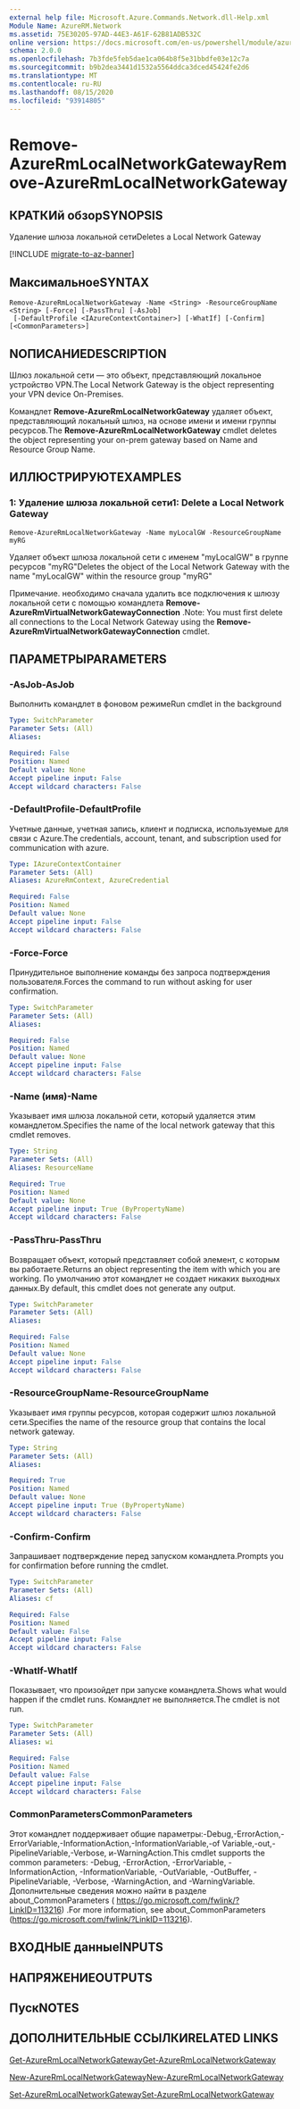 ```yaml
---
external help file: Microsoft.Azure.Commands.Network.dll-Help.xml
Module Name: AzureRM.Network
ms.assetid: 75E30205-97AD-44E3-A61F-62B81ADB532C
online version: https://docs.microsoft.com/en-us/powershell/module/azurerm.network/remove-azurermlocalnetworkgateway
schema: 2.0.0
ms.openlocfilehash: 7b3fde5feb5dae1ca064b8f5e31bbdfe03e12c7a
ms.sourcegitcommit: b9b2dea3441d1532a5564ddca3dced45424fe2d6
ms.translationtype: MT
ms.contentlocale: ru-RU
ms.lasthandoff: 08/15/2020
ms.locfileid: "93914805"
---
```

# <span data-ttu-id="0e884-101">Remove-AzureRmLocalNetworkGateway</span><span class="sxs-lookup"><span data-stu-id="0e884-101">Remove-AzureRmLocalNetworkGateway</span></span>

## <span data-ttu-id="0e884-102">КРАТКИй обзор</span><span class="sxs-lookup"><span data-stu-id="0e884-102">SYNOPSIS</span></span>
<span data-ttu-id="0e884-103">Удаление шлюза локальной сети</span><span class="sxs-lookup"><span data-stu-id="0e884-103">Deletes a Local Network Gateway</span></span>

[!INCLUDE [migrate-to-az-banner](../../includes/migrate-to-az-banner.md)]

## <span data-ttu-id="0e884-104">Максимальное</span><span class="sxs-lookup"><span data-stu-id="0e884-104">SYNTAX</span></span>

```
Remove-AzureRmLocalNetworkGateway -Name <String> -ResourceGroupName <String> [-Force] [-PassThru] [-AsJob]
 [-DefaultProfile <IAzureContextContainer>] [-WhatIf] [-Confirm] [<CommonParameters>]
```

## <span data-ttu-id="0e884-105">NОПИСАНИЕ</span><span class="sxs-lookup"><span data-stu-id="0e884-105">DESCRIPTION</span></span>
<span data-ttu-id="0e884-106">Шлюз локальной сети — это объект, представляющий локальное устройство VPN.</span><span class="sxs-lookup"><span data-stu-id="0e884-106">The Local Network Gateway is the object representing your VPN device On-Premises.</span></span>

<span data-ttu-id="0e884-107">Командлет **Remove-AzureRmLocalNetworkGateway** удаляет объект, представляющий локальный шлюз, на основе имени и имени группы ресурсов.</span><span class="sxs-lookup"><span data-stu-id="0e884-107">The **Remove-AzureRmLocalNetworkGateway** cmdlet deletes the object representing your on-prem gateway based on Name and Resource Group Name.</span></span>

## <span data-ttu-id="0e884-108">ИЛЛЮСТРИРУЮТ</span><span class="sxs-lookup"><span data-stu-id="0e884-108">EXAMPLES</span></span>

### <span data-ttu-id="0e884-109">1: Удаление шлюза локальной сети</span><span class="sxs-lookup"><span data-stu-id="0e884-109">1: Delete a Local Network Gateway</span></span>
```
Remove-AzureRmLocalNetworkGateway -Name myLocalGW -ResourceGroupName myRG
```

<span data-ttu-id="0e884-110">Удаляет объект шлюза локальной сети с именем "myLocalGW" в группе ресурсов "myRG"</span><span class="sxs-lookup"><span data-stu-id="0e884-110">Deletes the object of the Local Network Gateway with the name "myLocalGW" within the resource group "myRG"</span></span>

<span data-ttu-id="0e884-111">Примечание. необходимо сначала удалить все подключения к шлюзу локальной сети с помощью командлета **Remove-AzureRmVirtualNetworkGatewayConnection** .</span><span class="sxs-lookup"><span data-stu-id="0e884-111">Note: You must first delete all connections to the Local Network Gateway using the **Remove-AzureRmVirtualNetworkGatewayConnection** cmdlet.</span></span>

## <span data-ttu-id="0e884-112">ПАРАМЕТРЫ</span><span class="sxs-lookup"><span data-stu-id="0e884-112">PARAMETERS</span></span>

### <span data-ttu-id="0e884-113">-AsJob</span><span class="sxs-lookup"><span data-stu-id="0e884-113">-AsJob</span></span>
<span data-ttu-id="0e884-114">Выполнить командлет в фоновом режиме</span><span class="sxs-lookup"><span data-stu-id="0e884-114">Run cmdlet in the background</span></span>

```yaml
Type: SwitchParameter
Parameter Sets: (All)
Aliases: 

Required: False
Position: Named
Default value: None
Accept pipeline input: False
Accept wildcard characters: False
```

### <span data-ttu-id="0e884-115">-DefaultProfile</span><span class="sxs-lookup"><span data-stu-id="0e884-115">-DefaultProfile</span></span>
<span data-ttu-id="0e884-116">Учетные данные, учетная запись, клиент и подписка, используемые для связи с Azure.</span><span class="sxs-lookup"><span data-stu-id="0e884-116">The credentials, account, tenant, and subscription used for communication with azure.</span></span>

```yaml
Type: IAzureContextContainer
Parameter Sets: (All)
Aliases: AzureRmContext, AzureCredential

Required: False
Position: Named
Default value: None
Accept pipeline input: False
Accept wildcard characters: False
```

### <span data-ttu-id="0e884-117">-Force</span><span class="sxs-lookup"><span data-stu-id="0e884-117">-Force</span></span>
<span data-ttu-id="0e884-118">Принудительное выполнение команды без запроса подтверждения пользователя.</span><span class="sxs-lookup"><span data-stu-id="0e884-118">Forces the command to run without asking for user confirmation.</span></span>

```yaml
Type: SwitchParameter
Parameter Sets: (All)
Aliases: 

Required: False
Position: Named
Default value: None
Accept pipeline input: False
Accept wildcard characters: False
```

### <span data-ttu-id="0e884-119">-Name (имя)</span><span class="sxs-lookup"><span data-stu-id="0e884-119">-Name</span></span>
<span data-ttu-id="0e884-120">Указывает имя шлюза локальной сети, который удаляется этим командлетом.</span><span class="sxs-lookup"><span data-stu-id="0e884-120">Specifies the name of the local network gateway that this cmdlet removes.</span></span>

```yaml
Type: String
Parameter Sets: (All)
Aliases: ResourceName

Required: True
Position: Named
Default value: None
Accept pipeline input: True (ByPropertyName)
Accept wildcard characters: False
```

### <span data-ttu-id="0e884-121">-PassThru</span><span class="sxs-lookup"><span data-stu-id="0e884-121">-PassThru</span></span>
<span data-ttu-id="0e884-122">Возвращает объект, который представляет собой элемент, с которым вы работаете.</span><span class="sxs-lookup"><span data-stu-id="0e884-122">Returns an object representing the item with which you are working.</span></span>
<span data-ttu-id="0e884-123">По умолчанию этот командлет не создает никаких выходных данных.</span><span class="sxs-lookup"><span data-stu-id="0e884-123">By default, this cmdlet does not generate any output.</span></span>

```yaml
Type: SwitchParameter
Parameter Sets: (All)
Aliases: 

Required: False
Position: Named
Default value: None
Accept pipeline input: False
Accept wildcard characters: False
```

### <span data-ttu-id="0e884-124">-ResourceGroupName</span><span class="sxs-lookup"><span data-stu-id="0e884-124">-ResourceGroupName</span></span>
<span data-ttu-id="0e884-125">Указывает имя группы ресурсов, которая содержит шлюз локальной сети.</span><span class="sxs-lookup"><span data-stu-id="0e884-125">Specifies the name of the resource group that contains the local network gateway.</span></span>

```yaml
Type: String
Parameter Sets: (All)
Aliases: 

Required: True
Position: Named
Default value: None
Accept pipeline input: True (ByPropertyName)
Accept wildcard characters: False
```

### <span data-ttu-id="0e884-126">-Confirm</span><span class="sxs-lookup"><span data-stu-id="0e884-126">-Confirm</span></span>
<span data-ttu-id="0e884-127">Запрашивает подтверждение перед запуском командлета.</span><span class="sxs-lookup"><span data-stu-id="0e884-127">Prompts you for confirmation before running the cmdlet.</span></span>

```yaml
Type: SwitchParameter
Parameter Sets: (All)
Aliases: cf

Required: False
Position: Named
Default value: False
Accept pipeline input: False
Accept wildcard characters: False
```

### <span data-ttu-id="0e884-128">-WhatIf</span><span class="sxs-lookup"><span data-stu-id="0e884-128">-WhatIf</span></span>
<span data-ttu-id="0e884-129">Показывает, что произойдет при запуске командлета.</span><span class="sxs-lookup"><span data-stu-id="0e884-129">Shows what would happen if the cmdlet runs.</span></span>
<span data-ttu-id="0e884-130">Командлет не выполняется.</span><span class="sxs-lookup"><span data-stu-id="0e884-130">The cmdlet is not run.</span></span>

```yaml
Type: SwitchParameter
Parameter Sets: (All)
Aliases: wi

Required: False
Position: Named
Default value: False
Accept pipeline input: False
Accept wildcard characters: False
```

### <span data-ttu-id="0e884-131">CommonParameters</span><span class="sxs-lookup"><span data-stu-id="0e884-131">CommonParameters</span></span>
<span data-ttu-id="0e884-132">Этот командлет поддерживает общие параметры:-Debug,-ErrorAction,-ErrorVariable,-InformationAction,-InformationVariable,-of Variable,-out,-PipelineVariable,-Verbose, и-WarningAction.</span><span class="sxs-lookup"><span data-stu-id="0e884-132">This cmdlet supports the common parameters: -Debug, -ErrorAction, -ErrorVariable, -InformationAction, -InformationVariable, -OutVariable, -OutBuffer, -PipelineVariable, -Verbose, -WarningAction, and -WarningVariable.</span></span> <span data-ttu-id="0e884-133">Дополнительные сведения можно найти в разделе about_CommonParameters ( https://go.microsoft.com/fwlink/?LinkID=113216) .</span><span class="sxs-lookup"><span data-stu-id="0e884-133">For more information, see about_CommonParameters (https://go.microsoft.com/fwlink/?LinkID=113216).</span></span>

## <span data-ttu-id="0e884-134">ВХОДНЫЕ данные</span><span class="sxs-lookup"><span data-stu-id="0e884-134">INPUTS</span></span>

## <span data-ttu-id="0e884-135">НАПРЯЖЕНИЕ</span><span class="sxs-lookup"><span data-stu-id="0e884-135">OUTPUTS</span></span>

## <span data-ttu-id="0e884-136">Пуск</span><span class="sxs-lookup"><span data-stu-id="0e884-136">NOTES</span></span>

## <span data-ttu-id="0e884-137">ДОПОЛНИТЕЛЬНЫЕ ССЫЛКИ</span><span class="sxs-lookup"><span data-stu-id="0e884-137">RELATED LINKS</span></span>

[<span data-ttu-id="0e884-138">Get-AzureRmLocalNetworkGateway</span><span class="sxs-lookup"><span data-stu-id="0e884-138">Get-AzureRmLocalNetworkGateway</span></span>](./Get-AzureRmLocalNetworkGateway.md)

[<span data-ttu-id="0e884-139">New-AzureRmLocalNetworkGateway</span><span class="sxs-lookup"><span data-stu-id="0e884-139">New-AzureRmLocalNetworkGateway</span></span>](./New-AzureRmLocalNetworkGateway.md)

[<span data-ttu-id="0e884-140">Set-AzureRmLocalNetworkGateway</span><span class="sxs-lookup"><span data-stu-id="0e884-140">Set-AzureRmLocalNetworkGateway</span></span>](./Set-AzureRmLocalNetworkGateway.md)


